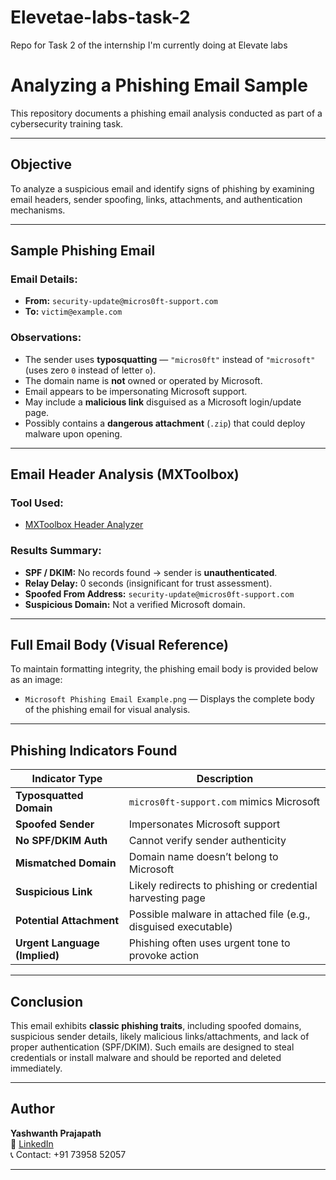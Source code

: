 # Elevetae-labs-task-2
Repo for Task 2 of the internship I'm currently doing at Elevate labs
# Analyzing a Phishing Email Sample

This repository documents a phishing email analysis conducted as part of a cybersecurity training task.

---

##  Objective

To analyze a suspicious email and identify signs of phishing by examining email headers, sender spoofing, links, attachments, and authentication mechanisms.

---

##  Sample Phishing Email

###  Email Details:
- **From:** `security-update@micros0ft-support.com`
- **To:** `victim@example.com`

###  Observations:
- The sender uses **typosquatting** — `"micros0ft"` instead of `"microsoft"` (uses zero `0` instead of letter `o`).
- The domain name is **not** owned or operated by Microsoft.
- Email appears to be impersonating Microsoft support.
- May include a **malicious link** disguised as a Microsoft login/update page.
- Possibly contains a **dangerous attachment** (`.zip`) that could deploy malware upon opening.

---

##  Email Header Analysis (MXToolbox)

### Tool Used:
- [MXToolbox Header Analyzer](https://mxtoolbox.com/EmailHeaders.aspx)

###  Results Summary:
- **SPF / DKIM:** No records found → sender is **unauthenticated**.
- **Relay Delay:** 0 seconds (insignificant for trust assessment).
- **Spoofed From Address:** `security-update@micros0ft-support.com`
- **Suspicious Domain:** Not a verified Microsoft domain.

---

## Full Email Body (Visual Reference)

To maintain formatting integrity, the phishing email body is provided below as an image:

- `Microsoft Phishing Email Example.png` — Displays the complete body of the phishing email for visual analysis.

---

## Phishing Indicators Found

| Indicator Type              | Description |
|-----------------------------|-------------|
|  **Typosquatted Domain**     | `micros0ft-support.com` mimics Microsoft |
|  **Spoofed Sender**          | Impersonates Microsoft support |
|  **No SPF/DKIM Auth**        | Cannot verify sender authenticity |
|  **Mismatched Domain**       | Domain name doesn’t belong to Microsoft |
|  **Suspicious Link**         | Likely redirects to phishing or credential harvesting page |
|  **Potential Attachment**    | Possible malware in attached file (e.g., disguised executable) |
|  **Urgent Language (Implied)** | Phishing often uses urgent tone to provoke action |

---

## Conclusion

This email exhibits **classic phishing traits**, including spoofed domains, suspicious sender details, likely malicious links/attachments, and lack of proper authentication (SPF/DKIM). Such emails are designed to steal credentials or install malware and should be reported and deleted immediately.

---

## Author

**Yashwanth Prajapath**  
🔗 [LinkedIn](https://www.linkedin.com/in/yashwanth-prajapath-90a065303/)  
📞 Contact: +91 73958 52057

---
